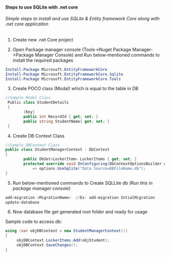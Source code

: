 #### Steps to use SQLite with .net core
###### Simple steps to install and use SQLite & Entity framework Core along with .net core applicaiton


1. Create new .net Core project

2. Open Package manager console (Tools->Nuget Package Manager->Package Manager Console) and  Run below-mentioned commands to install the required packages

```powershell
Install-Package Microsoft.EntityFrameworkCore
Install-Package Microsoft.EntityFrameworkCore.Sqlite
Install-Package Microsoft.EntityFrameworkCore.Tools
```

3. Create POCO class (Modal) which is equal to the table in DB

```csharp
//Sample Model Class
 Public class StudentDetails
 {
        [Key]
        public int RecordId { get; set; }
        public string StudentName{ get; set; }
 }
```

4. Create DB Context Class

```csharp
//Sample DBContext Class
public class StudentManagerContext : DbContext
{
        public DbSet<LockerItem> LockerItems { get; set; }
        protected override void OnConfiguring(DbContextOptionsBuilder options)
            => options.UseSqlite("Data Source=DBFileName.db");
}
```
5. Run below-mentioned commands to Create SQLLite db *(Run this in package manager console)*

```powershell
add-migration <MigrationName>  //Ex: add-migration IntialMigration
update-database
```

6. Now database file get generated root folder and ready for usage


Sample code to access db:

```csharp
using (var objDBContext = new StudentManagerContext())
{
     objDBContext.LockerItems.Add(objStudent);
     objDBContext.SaveChanges();
}
```


[//]: # (Tags: SQLite, EF Core, EF Core Migration)
[//]: # (Type: Asp.net Core - EntityFrameworkCore)
[//]: # (Rating: 1)
[//]: # (ReadyState:Publish)
